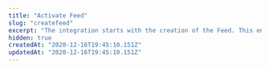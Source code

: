 ```yaml
---
title: "Activate Feed"
slug: "createfeed"
excerpt: "The integration starts with the creation of the Feed. This endpoint is used to establish the connection between connector and seller through the Sent Offers. The `feedId` attribute that identifies a feed between a seller and a channel, follows a standardized pattern that will be used by connectors when calling this endpoint. It follows the pattern `vendor.channel`."
hidden: true
createdAt: "2020-12-16T19:45:10.151Z"
updatedAt: "2020-12-16T19:45:10.151Z"
---
```

